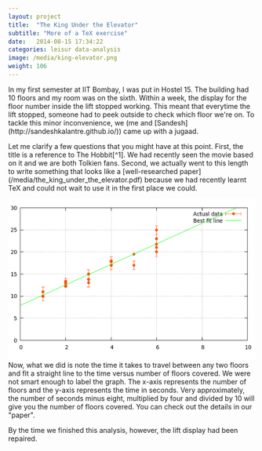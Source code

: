 ```yaml
---
layout: project
title:  "The King Under the Elevator"
subtitle: "More of a TeX exercise"
date:   2014-08-15 17:34:22
categories: leisur data-analysis
image: /media/king-elevator.png
weight: 106
---
```


<p>In my first semester at IIT Bombay, I was put in Hostel 15. The building had 10 floors and my room was on the sixth. Within a week, the display for the floor number inside the lift stopped working. This meant that everytime the lift stopped, someone had to peek outside to check which floor we're on. To tackle this minor inconvenience, we (me and [Sandesh](http://sandeshkalantre.github.io/)) came up with a jugaad.</p>
<!--break-->
<p>Let me clarify a few questions that you might have at this point. First, the title is a reference to The Hobbit[^1]. We had recently seen the movie based on it and we are both Tolkien fans. Second, we actually went to this length to write something that looks like a [well-researched paper](/media/the_king_under_the_elevator.pdf) because we had recently learnt TeX and could not wait to use it in the first place we could.</p>
<!--break-->
<p><span class="image right"><img src="/media/king-elevator.png" alt="" /></span>Now, what we did is note the time it takes to travel between any two floors and fit a straight line to the time versus number of floors covered. We were not smart enough to label the graph. The x-axis represents the number of floors and the y-axis represents the time in seconds. Very approximately, the number of seconds minus eight, multiplied by four and divided by 10 will give you the number of floors covered. You can check out the details in our "paper".</p>
<p>By the time we finished this analysis, however, the lift display had been repaired.</p>

[^1]: A fantasy book set in the world of the Lord of the Rings series, both by Lord J.R.R. Tolkien.
